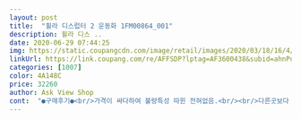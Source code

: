 ```yaml
---
layout: post 
title:  "휠라 디스럽터 2 운동화 1FM00864_001" 
description: 휠라 디스 ..
date: 2020-06-29 07:44:25 
img: https://static.coupangcdn.com/image/retail/images/2020/03/18/16/4/a55beb47-719a-4463-9c37-b2f2c2ac925d.jpg 
linkUrl: https://link.coupang.com/re/AFFSDP?lptag=AF3600438&subid=ahnPublicAsk&pageKey=1384616861&itemId=2419346965&vendorItemId=70393509846&traceid=V0-113-0ad038ec323f05b2 
categories: [1007] 
color: 4A148C 
price: 32260 
author: Ask View Shop 
cont:  "●구매후기●<br/>가격이 싸다하여 불량특성 따윈 전혀없음.<br/><br/>다른곳보다 가격도 좋음.<br/><br/>동네매장에선 할인없이 69000 판매중.<br/><br/>딸아이가 아주 맘에 들어함.<br/><br/>본드칠이 예상보다 거의 없는편.<br/><br/>사진과 실물의 차이가 없어 실물도 이쁨.<br/><br/>신고 다녀보니 생각보다는 괜찮고 좋음.<br/><br/>아직신어 보진않았지만 디자인맘에들어요♡<br/>운동화는 265 신는데 270으로 주문.<br/><br/>원단이 두껍다고 사이즈 작게 나오지않은, 정사이즈!!<br/>이쁜데 본드자국?같은게 좀 많아요<br/>좋아요.<br/><br/>추가로 끈도 들어있음.<br/><br/>투박해보이고 밑창이 제품 특성상 유연성이 부족할 듯 싶은데<br/>하나더 추가 구매예정.<br/><br/>한 칫수 크게 주문하는게 좋을것 같음.<br/><br/>" 
---
```

